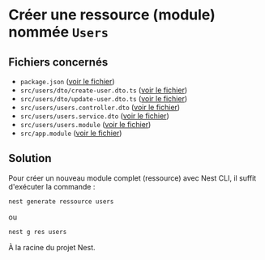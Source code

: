 # Créer une ressource (module) nommée `Users`

## Fichiers concernés

- `package.json` ([voir le fichier](./e-commerce/package.json))
- `src/users/dto/create-user.dto.ts` ([voir le fichier](./e-commerce/src/users/dto/create-user.dto.ts))
- `src/users/dto/update-user.dto.ts` ([voir le fichier](./e-commerce/src/users/dto/update-user.dto.ts))
- `src/users/users.controller.dto` ([voir le fichier](./e-commerce/src/users/users.controller.ts))
- `src/users/users.service.dto` ([voir le fichier](./e-commerce/src/users/users.service.ts))
- `src/users/users.module` ([voir le fichier](./e-commerce/src/users/users.module.ts))
- `src/app.module` ([voir le fichier](./e-commerce/src/app.module.ts))

## Solution

Pour créer un nouveau module complet (ressource) avec Nest CLI, il suffit d'exécuter la commande :

```sh
nest generate ressource users
```

ou

```sh
nest g res users
```

À la racine du projet Nest.